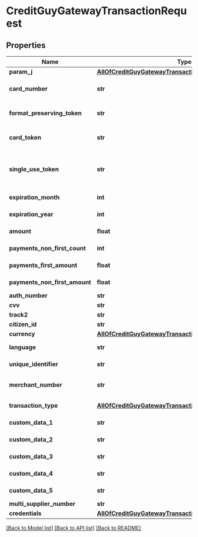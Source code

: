 # CreditGuyGatewayTransactionRequest

## Properties
Name | Type | Description | Notes
------------ | ------------- | ------------- | -------------
**param_j** | [**AllOfCreditGuyGatewayTransactionRequestParamJ**](AllOfCreditGuyGatewayTransactionRequestParamJ.md) | Transaction type | 
**card_number** | **str** | Full card number&lt;div&gt;&lt;i&gt;Leave this empty when using FormatPreservingToken/CardToken/SingleUseToken&lt;/i&gt;&lt;/div&gt; | [optional] 
**format_preserving_token** | **str** | Format preserving card number&lt;div&gt;&lt;i&gt;Leave this empty when using CardNumber/CardToken/SingleUseToken&lt;/i&gt;&lt;/div&gt; | [optional] 
**card_token** | **str** | Card token&lt;div&gt;&lt;i&gt;Leave this empty when using CardNumber/FormatPreservingToken/SingleUseToken&lt;/i&gt;&lt;/div&gt; | [optional] 
**single_use_token** | **str** | Single use token, for all payment details (CardNumber, Expiration, CVV, CitizenID).&lt;div&gt;&lt;i&gt;Used primarily by the Payments JavaScript API.  (Leave this empty when using CardNumber/FormatPreservingToken/CardToken)&lt;/i&gt;&lt;/div&gt; | [optional] 
**expiration_month** | **int** | Card expiration month (1-12)&lt;div&gt;&lt;i&gt;Leave this empty when using SingleUseToken&lt;/i&gt;&lt;/div&gt; | [optional] 
**expiration_year** | **int** | Card expiration year (4 digits)&lt;div&gt;&lt;i&gt;Leave this empty when using SingleUseToken&lt;/i&gt;&lt;/div&gt; | [optional] 
**amount** | **float** | Transaction amount&lt;div&gt;&lt;i&gt;Leave this empty when using ParamJ &#x3D; CheckDetails&lt;/i&gt;&lt;/div&gt; | [optional] 
**payments_non_first_count** | **int** | Non-first payments count&lt;div&gt;&lt;i&gt;Leave this empty for non-payments transaction&lt;/i&gt;&lt;/div&gt; | [optional] 
**payments_first_amount** | **float** | First payment amount&lt;div&gt;&lt;i&gt;Leave this empty for non-payments transaction&lt;/i&gt;&lt;/div&gt; | [optional] 
**payments_non_first_amount** | **float** | Non-first payment amount&lt;div&gt;&lt;i&gt;Leave this empty for non-payments transaction&lt;/i&gt;&lt;/div&gt; | [optional] 
**auth_number** | **str** | Transaction authorization number | [optional] 
**cvv** | **str** | Card CVV/CVV2 | [optional] 
**track2** | **str** | Card Track2 | [optional] 
**citizen_id** | **str** | Israel Citizen ID / Passport Number | [optional] 
**currency** | [**AllOfCreditGuyGatewayTransactionRequestCurrency**](AllOfCreditGuyGatewayTransactionRequestCurrency.md) | Transaction currency&lt;div&gt;&lt;i&gt;Defaults to ILS&lt;/i&gt;&lt;/div&gt; | [optional] 
**language** | **str** | Transaction language&lt;div&gt;&lt;i&gt;Leave this empty to use the company default language&lt;/i&gt;&lt;/div&gt; | [optional] 
**unique_identifier** | **str** | Unique transaction identifier.&lt;div&gt;&lt;i&gt;This parameter can be used for preventing duplicate transactions&lt;/i&gt;&lt;/div&gt; | [optional] 
**merchant_number** | **str** | Shva merchant number (Terminal number).&lt;div&gt;&lt;i&gt;This parameter should only be used when multiple merchants are defined in the company.&lt;/i&gt;&lt;/div&gt; | [optional] 
**transaction_type** | [**AllOfCreditGuyGatewayTransactionRequestTransactionType**](AllOfCreditGuyGatewayTransactionRequestTransactionType.md) | Transaction type. This allows crediting or cancelling existing transaction.&lt;div&gt;&lt;i&gt;Defaults to Debit&lt;/i&gt;&lt;/div&gt; | [optional] 
**custom_data_1** | **str** | Custom user supplied data&lt;div&gt;&lt;i&gt;Supports up to 100 chars in each field&lt;/i&gt;&lt;/div&gt; | [optional] 
**custom_data_2** | **str** | Custom user supplied data&lt;div&gt;&lt;i&gt;Supports up to 100 chars in each field&lt;/i&gt;&lt;/div&gt; | [optional] 
**custom_data_3** | **str** | Custom user supplied data&lt;div&gt;&lt;i&gt;Supports up to 100 chars in each field&lt;/i&gt;&lt;/div&gt; | [optional] 
**custom_data_4** | **str** | Custom user supplied data&lt;div&gt;&lt;i&gt;Supports up to 100 chars in each field&lt;/i&gt;&lt;/div&gt; | [optional] 
**custom_data_5** | **str** | Custom user supplied data&lt;div&gt;&lt;i&gt;Supports up to 100 chars in each field&lt;/i&gt;&lt;/div&gt; | [optional] 
**multi_supplier_number** | **str** | Multi supplier number. | [optional] 
**credentials** | [**AllOfCreditGuyGatewayTransactionRequestCredentials**](AllOfCreditGuyGatewayTransactionRequestCredentials.md) | Company API credentials | 

[[Back to Model list]](../README.md#documentation-for-models) [[Back to API list]](../README.md#documentation-for-api-endpoints) [[Back to README]](../README.md)

